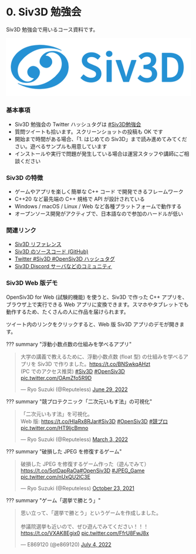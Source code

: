 # 0. Siv3D 勉強会
Siv3D 勉強会で用いるコース資料です。

<div class="noshadow-76"><img src="https://raw.githubusercontent.com/Siv3D/siv3d.site.resource/main/v6/logo/logo.png"></div>

### 基本事項
- Siv3D 勉強会の Twitter ハッシュタグは [#Siv3D勉強会](https://twitter.com/hashtag/Siv3D%E5%8B%89%E5%BC%B7%E4%BC%9A?src=hashtag_click&f=live)
- 質問ツイートも拾います。スクリーンショットの投稿も OK です
- 開始まで時間がある場合、「1. はじめての Siv3D」まで読み進めてみてください。遊べるサンプルも用意しています
- インストールや実行で問題が発生している場合は運営スタッフや講師にご相談ください

### Siv3D の特徴
- ゲームやアプリを楽しく簡単な C++ コード で開発できるフレームワーク
- C++20 など最先端の C++ 規格で API が設計されている
- Windows / macOS / Linux / Web など各種プラットフォームで動作する
- オープンソース開発がアクティブで、日本語なので参加のハードルが低い


### 関連リンク
- [Siv3D リファレンス](https://zenn.dev/reputeless/books/siv3d-documentation)
- [Siv3D のソースコード (GitHub)](https://github.com/Siv3D/OpenSiv3D)
- [Twitter #Siv3D #OpenSiv3D ハッシュタグ](https://twitter.com/search?q=Siv3D%20OR%20OpenSiv3D&src=typed_query&f=live)
- [Siv3D Discord サーバなどのコミュニティ](https://siv3d.github.io/ja-jp/community/community/)


### Siv3D Web 版デモ
OpenSiv3D for Web (試験的機能) を使うと、Siv3D で作った C++ アプリを、ブラウザ上で実行できる Web アプリに変換できます。スマホやタブレットでも動作するため、たくさんの人に作品を届けられます。

ツイート内のリンクをクリックすると、Web 版 Siv3D アプリのデモが開きます。

??? summary "浮動小数点数の仕組みを学べるアプリ"
	<blockquote class="twitter-tweet"><p lang="ja" dir="ltr">大学の講義で教えるために、浮動小数点数 (float 型) の仕組みを学べるアプリを Siv3D で作りました。<a href="https://t.co/BNSwkqAHzt">https://t.co/BNSwkqAHzt</a><br>(PC でのアクセス推奨) <a href="https://twitter.com/hashtag/Siv3D?src=hash&amp;ref_src=twsrc%5Etfw">#Siv3D</a> <a href="https://twitter.com/hashtag/OpenSiv3D?src=hash&amp;ref_src=twsrc%5Etfw">#OpenSiv3D</a> <a href="https://t.co/OAmZfo5R9D">pic.twitter.com/OAmZfo5R9D</a></p>&mdash; Ryo Suzuki (@Reputeless) <a href="https://twitter.com/Reputeless/status/1542160459658416129?ref_src=twsrc%5Etfw">June 29, 2022</a></blockquote> <script async src="https://platform.twitter.com/widgets.js" charset="utf-8"></script>

??? summary "競プロテクニック「二次元いもす法」の可視化"
	<blockquote class="twitter-tweet"><p lang="ja" dir="ltr">「二次元いもす法」を可視化。<br>Web 版: <a href="https://t.co/HIaRx8RJar">https://t.co/HIaRx8RJar</a><a href="https://twitter.com/hashtag/Siv3D?src=hash&amp;ref_src=twsrc%5Etfw">#Siv3D</a> <a href="https://twitter.com/hashtag/OpenSiv3D?src=hash&amp;ref_src=twsrc%5Etfw">#OpenSiv3D</a> <a href="https://twitter.com/hashtag/%E7%AB%B6%E3%83%97%E3%83%AD?src=hash&amp;ref_src=twsrc%5Etfw">#競プロ</a> <a href="https://t.co/HT9ljcBmno">pic.twitter.com/HT9ljcBmno</a></p>&mdash; Ryo Suzuki (@Reputeless) <a href="https://twitter.com/Reputeless/status/1499360860632141824?ref_src=twsrc%5Etfw">March 3, 2022</a></blockquote> <script async src="https://platform.twitter.com/widgets.js" charset="utf-8"></script>

??? summary "破損した JPEG を修復するゲーム"
	<blockquote class="twitter-tweet"><p lang="ja" dir="ltr">破損した JPEG を修復するゲーム作った（遊んでみて）<a href="https://t.co/5otDapRaOa">https://t.co/5otDapRaOa</a><a href="https://twitter.com/hashtag/OpenSiv3D?src=hash&amp;ref_src=twsrc%5Etfw">#OpenSiv3D</a> <a href="https://twitter.com/hashtag/JPEG_Game?src=hash&amp;ref_src=twsrc%5Etfw">#JPEG_Game</a> <a href="https://t.co/nUxQU2lC3E">pic.twitter.com/nUxQU2lC3E</a></p>&mdash; Ryo Suzuki (@Reputeless) <a href="https://twitter.com/Reputeless/status/1451829140332560389?ref_src=twsrc%5Etfw">October 23, 2021</a></blockquote> <script async src="https://platform.twitter.com/widgets.js" charset="utf-8"></script>

??? summary "ゲーム「選挙で勝とう」"
	<blockquote class="twitter-tweet"><p lang="ja" dir="ltr">思い立って、「選挙で勝とう」というゲームを作成しました。<br><br>参議院選挙も近いので、ぜひ遊んでみてください！！！<a href="https://t.co/VXAK8Egix0">https://t.co/VXAK8Egix0</a> <a href="https://t.co/FfrU8FwJ8x">pic.twitter.com/FfrU8FwJ8x</a></p>&mdash; E869120 (@e869120) <a href="https://twitter.com/e869120/status/1543914754162380800?ref_src=twsrc%5Etfw">July 4, 2022</a></blockquote> <script async src="https://platform.twitter.com/widgets.js" charset="utf-8"></script>


